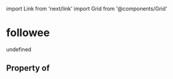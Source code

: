 import Link from 'next/link'
import Grid from '@components/Grid'

# followee

undefined

## Property of



